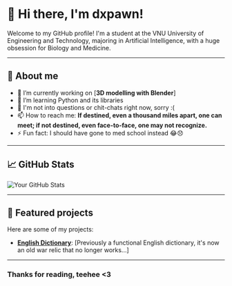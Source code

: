 # 👋 Hi there, I'm dxpawn!

Welcome to my GitHub profile! I'm a student at the VNU University of Engineering and Technology, majoring in Artificial Intelligence, with a huge obsession for Biology and Medicine.

---

## 🚀 About me

- 🔭 I’m currently working on [**3D modelling with Blender**]
- 🌱 I’m learning Python and its libraries
- 💬 I'm not into questions or chit-chats right now, sorry :(
- 📫 How to reach me: **If destined, even a thousand miles apart, one can meet; if not destined, even face-to-face, one may not recognize.**
- ⚡ Fun fact: I should have gone to med school instead 😂😞

---

## 📈 GitHub Stats

![Your GitHub Stats](https://github-readme-stats.vercel.app/api?username=dxpawn&show_icons=true&theme=radical)

---

## 🌟 Featured projects

Here are some of my projects:

- **[English Dictionary](https://github.com/dxpawn/OOP-DictionaryProject)**: [Previously a functional English dictionary, it's now an old war relic that no longer works...]

---

### Thanks for reading, teehee <3

<!---
- **[Project Name](Project Link)**: [Brief Description]
--->

